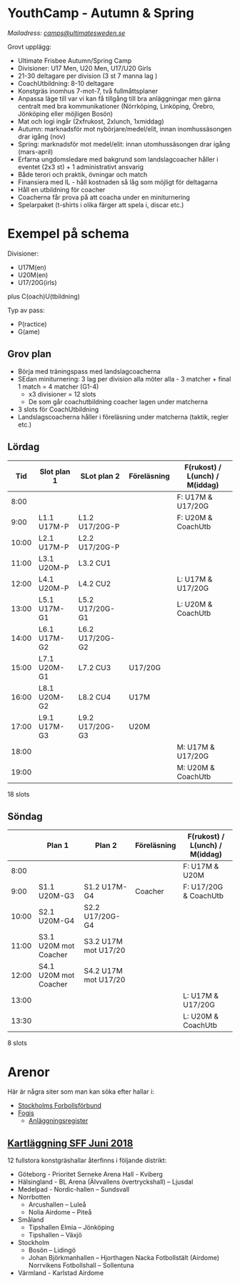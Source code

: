 YouthCamp - Autumn & Spring
===========================

*Mailadress: camps@ultimatesweden.se*

Grovt upplägg:

* Ultimate Frisbee Autumn/Spring Camp
* Divisioner: U17 Men, U20 Men, U17/U20 Girls
* 21-30 deltagare per division (3 st 7 manna lag )
* CoachUtbildning: 8-10 deltagare
* Konstgräs inomhus 7-mot-7, två fullmåttsplaner
* Anpassa läge till var vi kan få tillgång till bra anläggningar men gärna centralt med bra kommunikationer (Nörrköping, Linköping, Örebro, Jönköping eller möjligen Bosön)
* Mat och logi ingår (2xfrukost, 2xlunch, 1xmiddag)
* Autumn: marknadsför mot nybörjare/medel/elit, innan inomhussäsongen drar igång (nov)
* Spring: marknadsför mot medel/elit: innan utomhussäsongen drar igång (mars-april)
* Erfarna ungdomsledare med bakgrund som landslagcoacher håller i eventet (2x3 st) + 1 administrativt ansvarig 
* Både terori och praktik, övningar och match
* Finansiera med IL - håll kostnaden så låg som möjligt för deltagarna
* Håll en utbildning för coacher
* Coacherna får prova på att coacha under en miniturnering
* Spelarpaket (t-shirts i olika färger att spela i, discar etc.)


Exempel på schema
===============

Divisioner:
* U17M(en)
* U20M(en)
* U17/20G(irls)

plus C(oach)U(tbildning)

Typ av pass:
* P(ractice)
* G(ame)


Grov plan
----------

* Börja med träningspass med landslagcoacherna
* SEdan miniturnering: 3 lag per division alla möter alla - 3 matcher + final 1 match = 4 matcher (G1-4)
  - x3 divisioner = 12 slots
  - De som går coachutbildning coacher lagen under matcherna
* 3 slots för CoachUtbildning
* Landslagscoacherna håller i föreläsning under matcherna (taktik, regler etc.)



Lördag
--------

| Tid  | Slot plan 1 | SLot plan 2       | Föreläsning        | F(rukost) / L(unch) / M(iddag)    |
|------|-------------|-------------------|--------------------|-----------------------------------|
| 8:00 |             |                   |                    | F: U17M & U17/20G                 |
| 9:00 | L1.1 U17M-P | L1.2 U17/20G-P    |                    | F: U20M & CoachUtb                |
|10:00 | L2.1 U17M-P | L2.2 U17/20G-P    |                    |                                   |
|11:00 | L3.1 U20M-P | L3.2 CU1          |                    |                                   |
|12:00 | L4.1 U20M-P | L4.2 CU2          |                    | L: U17M & U17/20G                 |
|13:00 | L5.1 U17M-G1| L5.2 U17/20G-G1   |                    | L: U20M & CoachUtb                |
|14:00 | L6.1 U17M-G2| L6.2 U17/20G-G2   |                    |                                   |
|15:00 | L7.1 U20M-G1| L7.2 CU3          | U17/20G            |                                   |             
|16:00 | L8.1 U20M-G2| L8.2 CU4          | U17M               |                                   |
|17:00 | L9.1 U17M-G3| L9.2 U17/20G-G3   | U20M               |                                   |
|18:00 |             |                   |                    | M: U17M & U17/20G                 |
|19:00 |             |                   |                    | M: U20M & CoachUtb                |

18 slots


Söndag
---------

|      |     Plan 1           |   Plan 2                 | Föreläsning      | F(rukost) / L(unch) / M(iddag) |
|------|----------------------|--------------------------|------------------|--------------------------------|
|8:00  |                      |                          |                  | F: U17M & U20M                 |
|9:00  | S1.1 U20M-G3         | S1.2 U17M-G4             |  Coacher         | F: U17/20G & CoachUtb          |
|10:00 | S2.1 U20M-G4         | S2.2 U17/20G-G4          |                  |                                |
|11:00 | S3.1 U20M mot Coacher| S3.2 U17M mot U17/20     |                  |                                |
|12:00 | S4.1 U20M mot Coacher| S4.2 U17M mot U17/20     |                  |                                |
|13:00 |                      |                          |                  | L: U17M & U17/20G              |
|13:30 |                      |                          |                  | L: U20M & CoachUtb             |

8 slots


Arenor
======

Här är några siter som man kan söka efter hallar i:

* [Stockholms Forbollsförbund](http://fotbollsyta.nu)
* [Fogis](https://fogis.se/anlaggningarenor/anlaggningar/)
  - [Anläggningsregister](https://d01.fogis.se/svenskfotboll.se/ImageVault/Images/id_170665/scope_0/ImageVaultHandler.aspx180627132502-uq)


## [Kartläggning SFF Juni 2018](https://d01.fogis.se/svenskfotboll.se/ImageVault/Images/id_170666/scope_0/ImageVaultHandler.aspx180627132919-uq)

12 fullstora konstgräshallar återfinns i följande distrikt:
* Göteborg  - Prioritet Serneke Arena Hall - Kviberg
* Hälsingland - BL Arena (Älvvallens övertryckshall) – Ljusdal
* Medelpad - Nordic-hallen – Sundsvall
* Norrbotten 
  - Arcushallen – Luleå 
  - Nolia Airdome – Piteå
* Småland 
  - Tipshallen Elmia – Jönköping 
  - Tipshallen – Växjö
* Stockholm 
  - Bosön – Lidingö
  - Johan Björkmanhallen – Hjorthagen Nacka Fotbollstält (Airdome) Norrvikens Fotbollshall – Sollentuna
* Värmland - Karlstad Airdome




